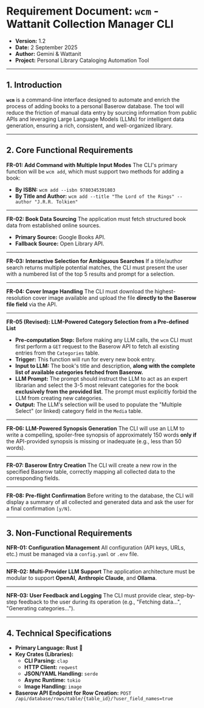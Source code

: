 # **Requirement Document: `wcm` - Wattanit Collection Manager CLI**

* **Version:** 1.2
* **Date:** 2 September 2025
* **Author:** Gemini & Wattanit
* **Project:** Personal Library Cataloging Automation Tool

***

## **1. Introduction**

**`wcm`** is a command-line interface designed to automate and enrich the process of adding books to a personal Baserow database. The tool will reduce the friction of manual data entry by sourcing information from public APIs and leveraging Large Language Models (LLMs) for intelligent data generation, ensuring a rich, consistent, and well-organized library.

***

## **2. Core Functional Requirements**

**FR-01: Add Command with Multiple Input Modes**
The CLI's primary function will be `wcm add`, which must support two methods for adding a book:
* **By ISBN:** `wcm add --isbn 9780345391803`
* **By Title and Author:** `wcm add --title "The Lord of the Rings" --author "J.R.R. Tolkien"`

---
**FR-02: Book Data Sourcing**
The application must fetch structured book data from established online sources.
* **Primary Source:** Google Books API.
* **Fallback Source:** Open Library API.

---
**FR-03: Interactive Selection for Ambiguous Searches**
If a title/author search returns multiple potential matches, the CLI must present the user with a numbered list of the top 5 results and prompt for a selection.

---
**FR-04: Cover Image Handling**
The CLI must download the highest-resolution cover image available and upload the file **directly to the Baserow file field** via the API.

---
**FR-05 (Revised): LLM-Powered Category Selection from a Pre-defined List**
* **Pre-computation Step:** Before making any LLM calls, the `wcm` CLI must first perform a `GET` request to the Baserow API to fetch all existing entries from the `Categories` table.
* **Trigger:** This function will run for every new book entry.
* **Input to LLM:** The book's title and description, **along with the complete list of available categories fetched from Baserow.**
* **LLM Prompt:** The prompt should instruct the LLM to act as an expert librarian and select the 3-5 most relevant categories for the book **exclusively from the provided list**. The prompt must explicitly forbid the LLM from creating new categories.
* **Output:** The LLM's selection will be used to populate the "Multiple Select" (or linked) category field in the `Media` table.

---
**FR-06: LLM-Powered Synopsis Generation**
The CLI will use an LLM to write a compelling, spoiler-free synopsis of approximately 150 words **only if** the API-provided synopsis is missing or inadequate (e.g., less than 50 words).

---
**FR-07: Baserow Entry Creation**
The CLI will create a new row in the specified Baserow table, correctly mapping all collected data to the corresponding fields.

---
**FR-08: Pre-flight Confirmation**
Before writing to the database, the CLI will display a summary of all collected and generated data and ask the user for a final confirmation `[y/N]`.

***

## **3. Non-Functional Requirements**

**NFR-01: Configuration Management**
All configuration (API keys, URLs, etc.) must be managed via a `config.yaml` or `.env` file.

---
**NFR-02: Multi-Provider LLM Support**
The application architecture must be modular to support **OpenAI**, **Anthropic Claude**, and **Ollama**.

---
**NFR-03: User Feedback and Logging**
The CLI must provide clear, step-by-step feedback to the user during its operation (e.g., "Fetching data...", "Generating categories...").

***

## **4. Technical Specifications**

* **Primary Language:** **Rust** 🦀
* **Key Crates (Libraries):**
    * **CLI Parsing:** `clap`
    * **HTTP Client:** `reqwest`
    * **JSON/YAML Handling:** `serde`
    * **Async Runtime:** `tokio`
    * **Image Handling:** `image`
* **Baserow API Endpoint for Row Creation:** `POST /api/database/rows/table/{table_id}/?user_field_names=true`